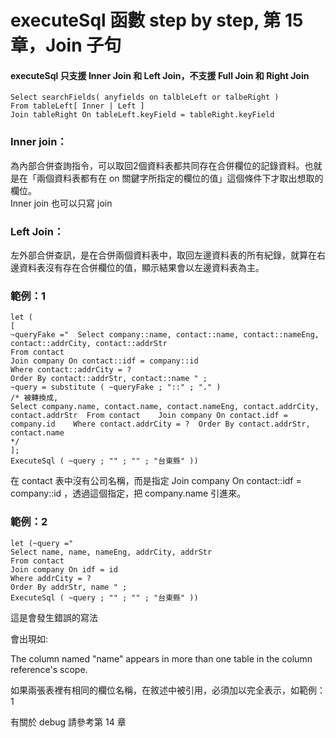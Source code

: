 executeSql 函數 step by step, 第 15 章，Join 子句
==========================================

#### executeSql 只支援 Inner Join 和 Left Join，不支援 Full Join 和 Right Join

    Select searchFields( anyfields on talbleLeft or talbeRight ) 
    From tableLeft[ Inner | Left ] 
    Join tableRight On tableLeft.keyField = tableRight.keyField

### Inner join：

為內部合併查詢指令，可以取回2個資料表都共同存在合併欄位的記錄資料。也就是在「兩個資料表都有在 on 關鍵字所指定的欄位的值」這個條件下才取出想取的欄位。  
Inner join 也可以只寫 join

### Left Join：

左外部合併查訊，是在合併兩個資料表中，取回左邊資料表的所有紀錄，就算在右邊資料表沒有存在合併欄位的值，顯示結果會以左邊資料表為主。

### 範例：1

    let (
    [
    ~queryFake ="  Select company::name, contact::name, contact::nameEng, contact::addrCity, contact::addrStr 
    From contact   
    Join company On contact::idf = company::id   
    Where contact::addrCity = ? 
    Order By contact::addrStr, contact::name " ;
    ~query = substitute ( ~queryFake ; "::" ; "." )
    /* 被轉換成,
    Select company.name, contact.name, contact.nameEng, contact.addrCity, contact.addrStr  From contact    Join company On contact.idf = company.id    Where contact.addrCity = ?  Order By contact.addrStr, contact.name 
    */
    ];
    ExecuteSql ( ~query ; "" ; "" ; "台東縣" ))

在 contact 表中沒有公司名稱，而是指定 Join company On contact::idf = company::id ，透過這個指定，把 company.name 引進來。

### 範例：2

    let (~query ="  
    Select name, name, nameEng, addrCity, addrStr 
    From contact   
    Join company On idf = id   
    Where addrCity = ? 
    Order By addrStr, name " ;
    ExecuteSql ( ~query ; "" ; "" ; "台東縣" ))

這是會發生錯誤的寫法

會出現如:

The column named "name" appears in more than one table in the column reference's scope.

如果兩張表裡有相同的欄位名稱，在敘述中被引用，必須加以完全表示，如範例：1

有關於 debug 請參考第 14 章